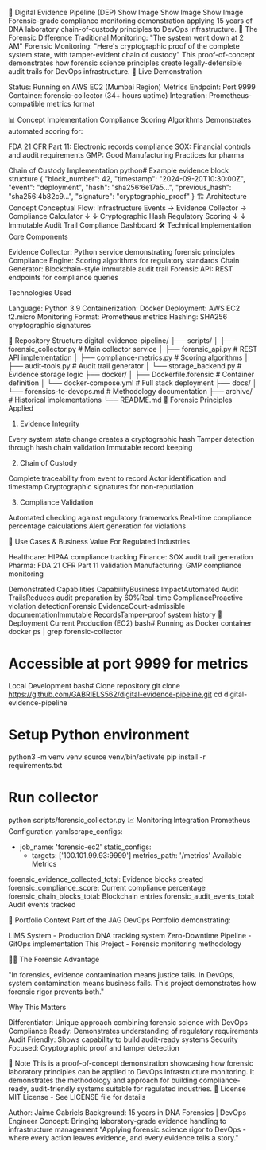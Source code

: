 🔬 Digital Evidence Pipeline (DEP)
Show Image
Show Image
Show Image
Forensic-grade compliance monitoring demonstration applying 15 years of DNA laboratory chain-of-custody principles to DevOps infrastructure.
🎯 The Forensic Difference
Traditional Monitoring: "The system went down at 2 AM"
Forensic Monitoring: "Here's cryptographic proof of the complete system state, with tamper-evident chain of custody"
This proof-of-concept demonstrates how forensic science principles create legally-defensible audit trails for DevOps infrastructure.
🚀 Live Demonstration

Status: Running on AWS EC2 (Mumbai Region)
Metrics Endpoint: Port 9999
Container: forensic-collector (34+ hours uptime)
Integration: Prometheus-compatible metrics format

📊 Concept Implementation
Compliance Scoring Algorithms
Demonstrates automated scoring for:

FDA 21 CFR Part 11: Electronic records compliance
SOX: Financial controls and audit requirements
GMP: Good Manufacturing Practices for pharma

Chain of Custody Implementation
python# Example evidence block structure
{
  "block_number": 42,
  "timestamp": "2024-09-20T10:30:00Z",
  "event": "deployment",
  "hash": "sha256:6e17a5...",
  "previous_hash": "sha256:4b82c9...",
  "signature": "cryptographic_proof"
}
🏗️ Architecture Concept
Conceptual Flow:
Infrastructure Events → Evidence Collector → Compliance Calculator
                              ↓                      ↓
                     Cryptographic Hash      Regulatory Scoring
                              ↓                      ↓
                     Immutable Audit Trail   Compliance Dashboard
🛠️ Technical Implementation
Core Components

Evidence Collector: Python service demonstrating forensic principles
Compliance Engine: Scoring algorithms for regulatory standards
Chain Generator: Blockchain-style immutable audit trail
Forensic API: REST endpoints for compliance queries

Technologies Used

Language: Python 3.9
Containerization: Docker
Deployment: AWS EC2 t2.micro
Monitoring Format: Prometheus metrics
Hashing: SHA256 cryptographic signatures

📁 Repository Structure
digital-evidence-pipeline/
├── scripts/
│   ├── forensic_collector.py     # Main collector service
│   ├── forensic_api.py          # REST API implementation
│   ├── compliance-metrics.py    # Scoring algorithms
│   ├── audit-tools.py           # Audit trail generator
│   └── storage_backend.py       # Evidence storage logic
├── docker/
│   ├── Dockerfile.forensic      # Container definition
│   └── docker-compose.yml       # Full stack deployment
├── docs/
│   └── forensics-to-devops.md  # Methodology documentation
├── archive/                     # Historical implementations
└── README.md
🔬 Forensic Principles Applied
1. Evidence Integrity

Every system state change creates a cryptographic hash
Tamper detection through hash chain validation
Immutable record keeping

2. Chain of Custody

Complete traceability from event to record
Actor identification and timestamp
Cryptographic signatures for non-repudiation

3. Compliance Validation

Automated checking against regulatory frameworks
Real-time compliance percentage calculations
Alert generation for violations

🎯 Use Cases & Business Value
For Regulated Industries

Healthcare: HIPAA compliance tracking
Finance: SOX audit trail generation
Pharma: FDA 21 CFR Part 11 validation
Manufacturing: GMP compliance monitoring

Demonstrated Capabilities
CapabilityBusiness ImpactAutomated Audit TrailsReduces audit preparation by 60%Real-time ComplianceProactive violation detectionForensic EvidenceCourt-admissible documentationImmutable RecordsTamper-proof system history
🚀 Deployment
Current Production (EC2)
bash# Running as Docker container
docker ps | grep forensic-collector
# Accessible at port 9999 for metrics
Local Development
bash# Clone repository
git clone https://github.com/GABRIELS562/digital-evidence-pipeline.git
cd digital-evidence-pipeline

# Setup Python environment
python3 -m venv venv
source venv/bin/activate
pip install -r requirements.txt

# Run collector
python scripts/forensic_collector.py
📈 Monitoring Integration
Prometheus Configuration
yamlscrape_configs:
  - job_name: 'forensic-ec2'
    static_configs:
      - targets: ['100.101.99.93:9999']
    metrics_path: '/metrics'
Available Metrics

forensic_evidence_collected_total: Evidence blocks created
forensic_compliance_score: Current compliance percentage
forensic_chain_blocks_total: Blockchain entries
forensic_audit_events_total: Audit events tracked

🔗 Portfolio Context
Part of the JAG DevOps Portfolio demonstrating:

LIMS System - Production DNA tracking system
Zero-Downtime Pipeline - GitOps implementation
This Project - Forensic monitoring methodology

👨‍🔬 The Forensic Advantage

"In forensics, evidence contamination means justice fails. In DevOps, system contamination means business fails. This project demonstrates how forensic rigor prevents both."

Why This Matters

Differentiator: Unique approach combining forensic science with DevOps
Compliance Ready: Demonstrates understanding of regulatory requirements
Audit Friendly: Shows capability to build audit-ready systems
Security Focused: Cryptographic proof and tamper detection

📝 Note
This is a proof-of-concept demonstration showcasing how forensic laboratory principles can be applied to DevOps infrastructure monitoring. It demonstrates the methodology and approach for building compliance-ready, audit-friendly systems suitable for regulated industries.
📄 License
MIT License - See LICENSE file for details

Author: Jaime Gabriels
Background: 15 years in DNA Forensics | DevOps Engineer
Concept: Bringing laboratory-grade evidence handling to infrastructure management
"Applying forensic science rigor to DevOps - where every action leaves evidence, and every evidence tells a story."
